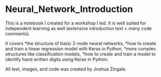 # Neural_Network_Introduction
This is a notebook I created for a workshop I led. It is well suited for independent learning as well (extensive introduction text + many code comments).

It covers
*the structure of basic 2-node neural networks,
*how to create and train a linear regression model with Keras in Python,
*more complex structures like classification models,
*how to create and train a model to identify hand written digits using Keras in Python.

All text, images, and code was created by Joshua Zingale.

